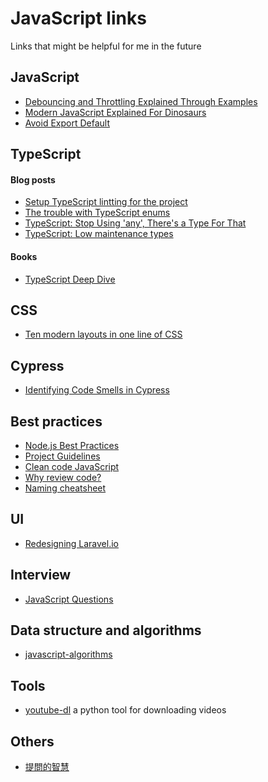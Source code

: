 # JavaScript links

Links that might be helpful for me in the future

## JavaScript
- [Debouncing and Throttling Explained Through Examples](https://css-tricks.com/debouncing-throttling-explained-examples/)
- [Modern JavaScript Explained For Dinosaurs](https://medium.com/the-node-js-collection/modern-javascript-explained-for-dinosaurs-f695e9747b70)
- [Avoid Export Default](https://basarat.gitbook.io/typescript/main-1/defaultisbad)

## TypeScript

#### Blog posts
- [Setup TypeScript lintting for the project](https://github.com/typescript-eslint/typescript-eslint/blob/master/docs/getting-started/linting/README.md)
- [The trouble with TypeScript enums](https://thoughtbot.com/blog/the-trouble-with-typescript-enums)
- [TypeScript: Stop Using 'any', There's a Type For That](https://thoughtbot.com/blog/typescript-stop-using-any-there-s-a-type-for-that)
- [TypeScript: Low maintenance types](https://fettblog.eu/low-maintenance-types-typescript/?utm_source=typescript-weekly.com&utm_campaign=typescript_weekly_162&utm_medium=email)

#### Books
- [TypeScript Deep Dive](https://basarat.gitbook.io/typescript/)

## CSS

- [Ten modern layouts in one line of CSS](https://web.dev/one-line-layouts/)

## Cypress

- [Identifying Code Smells in Cypress](https://codingitwrong.com/2020/10/09/identifying-code-smells-in-cypress.html)

## Best practices

- [Node.js Best Practices](https://github.com/goldbergyoni/nodebestpractices)
- [Project Guidelines](https://github.com/elsewhencode/project-guidelines)
- [Clean code JavaScript](https://github.com/ryanmcdermott/clean-code-javascript#table-of-contents)
- [Why review code?](https://sophiebits.com/2018/12/25/why-review-code.html)
- [Naming cheatsheet](https://github.com/kettanaito/naming-cheatsheet)

## UI
- [Redesigning Laravel.io](https://medium.com/refactoring-ui/redesigning-laravel-io-c47ac495dff0)

## Interview

- [JavaScript Questions](https://github.com/lydiahallie/javascript-questions)

## Data structure and algorithms

- [javascript-algorithms](https://github.com/trekhleb/javascript-algorithms)

## Tools

- [youtube-dl](https://github.com/ytdl-org/youtube-dl) a python tool for downloading videos

## Others

- [提問的智慧](https://github.com/ryanhanwu/How-To-Ask-Questions-The-Smart-Way)
